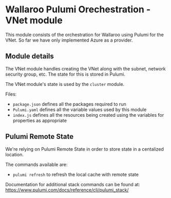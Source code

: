 # Wallaroo Pulumi Orechestration - VNet module

This module consists of the orchestration for Wallaroo using Pulumi for the VNet.
So far we have only implemented Azure as a provider.

## Module details

The VNet module handles creating the VNet along with the subnet, network security group, etc. The state for this is stored in Pulumi.

The VNet module's state is used by the `cluster` module.

Files:

* `package.json` defines all the packages required to run
* `Pulumi.yaml` defines all the variable values used by this module
* `index.js` defines all the resources being created using the variables for properties as appropriate

## Pulumi Remote State

We're relying on Pulumi Remote State in order to store state in a centalized location.

The commands available are:

* `pulumi refresh` to refresh the local cache with remote state

Documentation for additional stack commands can be found at: https://www.pulumi.com/docs/reference/cli/pulumi_stack/

